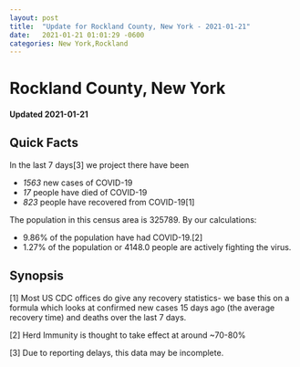 ```yaml
---
layout: post
title:  "Update for Rockland County, New York - 2021-01-21"
date:   2021-01-21 01:01:29 -0600
categories: New York,Rockland
---
```


# Rockland County, New York
#### Updated 2021-01-21

## Quick Facts

In the last 7 days[3] we project there have been
- *1563* new cases of COVID-19
- *17* people have died of COVID-19
- *823* people have recovered from COVID-19[1]

The population in this census area is 325789. By our calculations:
- 9.86% of the population have had COVID-19.[2]
- 1.27% of the population or 4148.0 people are actively fighting the virus.

## Synopsis




[1] Most US CDC offices do give any recovery statistics- we base this on a formula which looks at confirmed new cases
15 days ago (the average recovery time) and deaths over the last 7 days.

[2] Herd Immunity is thought to take effect at around ~70-80%

[3] Due to reporting delays, this data may be incomplete.
 
    